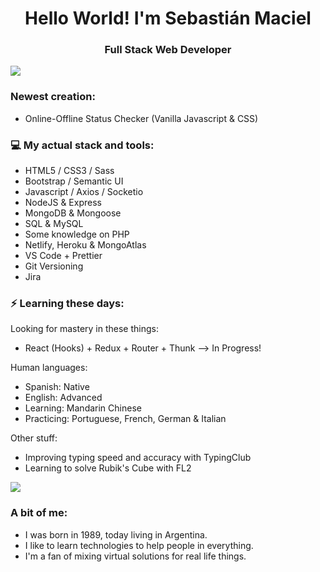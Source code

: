 <h1 align="center"> Hello World! I'm Sebastián Maciel </h1>
<h3 align="center"> Full Stack Web Developer </h3>

<img src="https://yata-apix-a9caea66-ad78-425f-aa08-e292558ebb65.lss.locawebcorp.com.br/b7c7dbff38ae4f419c94ce8d2254b9d9.png">

### Newest creation:

- Online-Offline Status Checker (Vanilla Javascript & CSS)

### 💻 My actual stack and tools:

- HTML5 / CSS3 / Sass
- Bootstrap / Semantic UI
- Javascript / Axios / Socketio
- NodeJS & Express
- MongoDB & Mongoose
- SQL & MySQL
- Some knowledge on PHP
- Netlify, Heroku & MongoAtlas
- VS Code + Prettier
- Git Versioning
- Jira

### ⚡ Learning these days:

Looking for mastery in these things:

- React (Hooks) + Redux + Router + Thunk --> In Progress!

Human languages:

- Spanish: Native
- English: Advanced
- Learning: Mandarin Chinese
- Practicing: Portuguese, French, German & Italian

Other stuff:

- Improving typing speed and accuracy with TypingClub
- Learning to solve Rubik's Cube with FL2

<img src="https://yata-apix-a9caea66-ad78-425f-aa08-e292558ebb65.lss.locawebcorp.com.br/b7c7dbff38ae4f419c94ce8d2254b9d9.png">

### A bit of me:

- I was born in 1989, today living in Argentina.
- I like to learn technologies to help people in everything.
- I'm a fan of mixing virtual solutions for real life things.
